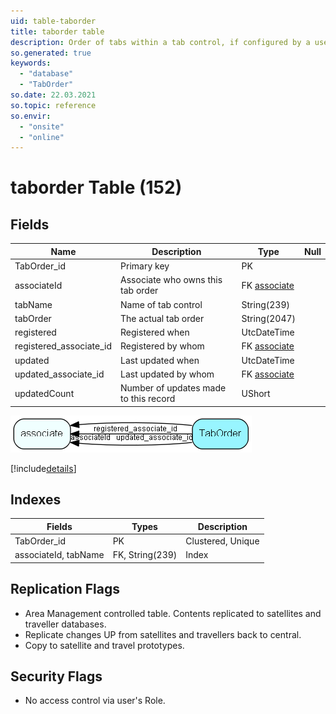 ```yaml
---
uid: table-taborder
title: taborder table
description: Order of tabs within a tab control, if configured by a user
so.generated: true
keywords:
  - "database"
  - "TabOrder"
so.date: 22.03.2021
so.topic: reference
so.envir:
  - "onsite"
  - "online"
---
```


# taborder Table (152)

## Fields

| Name | Description | Type | Null |
|------|-------------|------|:----:|
|TabOrder\_id|Primary key|PK| |
|associateId|Associate who owns this tab order|FK [associate](associate.md)| |
|tabName|Name of tab control|String(239)| |
|tabOrder|The actual tab order|String(2047)| |
|registered|Registered when|UtcDateTime| |
|registered\_associate\_id|Registered by whom|FK [associate](associate.md)| |
|updated|Last updated when|UtcDateTime| |
|updated\_associate\_id|Last updated by whom|FK [associate](associate.md)| |
|updatedCount|Number of updates made to this record|UShort| |


![TabOrder table relationship diagram](./media/TabOrder.png)

[!include[details](./includes/TabOrder.md)]

## Indexes

| Fields | Types | Description |
|--------|-------|-------------|
|TabOrder\_id |PK |Clustered, Unique |
|associateId, tabName |FK, String(239) |Index |

## Replication Flags

* Area Management controlled table. Contents replicated to satellites and traveller databases.
* Replicate changes UP from satellites and travellers back to central.
* Copy to satellite and travel prototypes.

## Security Flags

* No access control via user's Role.

